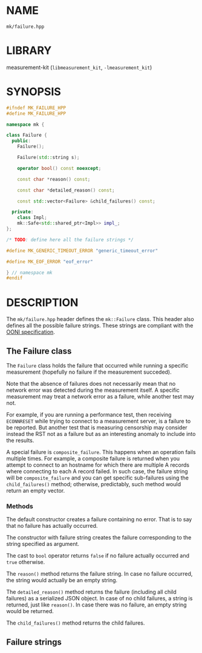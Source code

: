 # NAME

`mk/failure.hpp`

# LIBRARY

measurement-kit (`libmeasurement_kit`, `-lmeasurement_kit`)

# SYNOPSIS

```C++
#ifndef MK_FAILURE_HPP
#define MK_FAILURE_HPP

namespace mk {

class Failure {
  public:
    Failure();

    Failure(std::string s);

    operator bool() const noexcept;

    const char *reason() const;

    const char *detailed_reason() const;

    const std::vector<Failure> &child_failures() const;

  private:
    class Impl;
    mk::Safe<std::shared_ptr<Impl>> impl_;
};

/* TODO: define here all the failure strings */

#define MK_GENERIC_TIMEOUT_ERROR "generic_timeout_error"

#define MK_EOF_ERROR "eof_error"

} // namespace mk
#endif
```

# DESCRIPTION

The `mk/failure.hpp` header defines the `mk::Failure` class. This header also defines all the possible failure strings. These strings are compliant with the [OONI specification](https:github.com/TheTorProject/ooni-spec/).

## The Failure class 

The `Failure` class holds the failure that occurred while running a specific measurement (hopefully no failure if the measurement succeded). 

Note that the absence of failures does not necessarily mean that no network error was detected during the measurement itself. A specific measurement may treat a network error as a failure, while another test may not. 

For example, if you are running a performance test, then receiving `ECONNRESET` while trying to connect to a measurement server, is a failure to be reported. But another test that is measuring censorship may consider instead the RST not as a failure but as an interesting anomaly to include into the results. 

A special failure is `composite_failure`. This happens when an operation fails multiple times. For example, a composite failure is returned when you attempt to connect to an hostname for which there are multiple A records where connecting to each A record failed. In such case, the failure string will be `composite_failure` and you can get specific sub-failures using the `child_failures()` method; otherwise, predictably, such method would return an empty vector. 

### Methods

The default constructor creates a failure containing no error. That is to say that no failure has actually occurred.

The constructor with failure string creates the failure corresponding to the string specified as argument.

The cast to `bool` operator returns `false` if no failure actually occurred and `true` otherwise.

The `reason()` method returns the failure string. In case no failure occurred, the string would actually be an empty string.

The `detailed_reason()` method returns the failure (including all child failures) as a serialized JSON object. In case of no child failures, a string is returned, just like `reason()`. In case there was no failure, an empty string would be returned.

The `child_failures()` method returns the child failures.

## Failure strings

